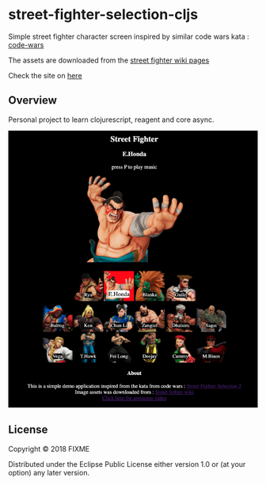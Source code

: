# street-fighter-selection-cljs

Simple street fighter character screen inspired by similar code wars kata : [code-wars](https://www.codewars.com/kata/58583922c1d5b415b00000ff)   

The assets are downloaded from the [street fighter wiki pages](https://streetfighter.fandom.com/wiki/Street_Fighter_Wiki)  

Check the site on [here](https://sabin-gurung.github.io/sft-character-select/)

## Overview

Personal project to learn clojurescript, reagent and core async.

![screen shot](images/screenshot.png)

## License

Copyright © 2018 FIXME

Distributed under the Eclipse Public License either version 1.0 or (at your option) any later version.
